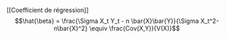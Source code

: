 
[[Coefficient de régression]]
$$\hat{\beta} = \frac{\Sigma X_t Y_t -  n \bar{X}\bar{Y}}{\Sigma X_t^2-n\bar{X}^2} \equiv \frac{Cov(X,Y)}{V(X)}$$


